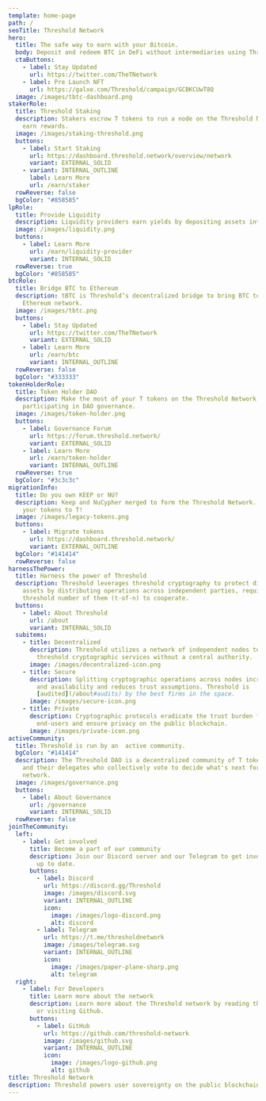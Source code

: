 ```yaml
---
template: home-page
path: /
seoTitle: Threshold Network
hero:
  title: The safe way to earn with your Bitcoin.
  body: Deposit and redeem BTC in DeFi without intermediaries using Threshold’s tBTC.
  ctaButtons:
    - label: Stay Updated
      url: https://twitter.com/TheTNetwork
    - label: Pre Launch NFT
      url: https://galxe.com/Threshold/campaign/GCBKCUwT8Q
  image: /images/tbtc-dashboard.png
stakerRole:
  title: Threshold Staking
  description: Stakers escrow T tokens to run a node on the Threshold Network and
    earn rewards.
  image: /images/staking-threshold.png
  buttons:
    - label: Start Staking
      url: https://dashboard.threshold.network/overview/network
      variant: EXTERNAL_SOLID
    - variant: INTERNAL_OUTLINE
      label: Learn More
      url: /earn/staker
  rowReverse: false
  bgColor: "#858585"
lpRole:
  title: Provide Liquidity
  description: Liquidity providers earn yields by depositing assets into liquidity pools.
  image: /images/liquidity.png
  buttons:
    - label: Learn More
      url: /earn/liquidity-provider
      variant: INTERNAL_SOLID
  rowReverse: true
  bgColor: "#858585"
btcRole:
  title: Bridge BTC to Ethereum
  description: tBTC is Threshold’s decentralized bridge to bring BTC to the
    Ethereum network.
  image: /images/tbtc.png
  buttons:
    - label: Stay Updated
      url: https://twitter.com/TheTNetwork
      variant: EXTERNAL_SOLID
    - label: Learn More
      url: /earn/btc
      variant: INTERNAL_OUTLINE
  rowReverse: false
  bgColor: "#333333"
tokenHolderRole:
  title: Token Holder DAO
  description: Make the most of your T tokens on the Threshold Network by
    participating in DAO governance.
  image: /images/token-holder.png
  buttons:
    - label: Governance Forum
      url: https://forum.threshold.network/
      variant: EXTERNAL_SOLID
    - label: Learn More
      url: /earn/token-holder
      variant: INTERNAL_OUTLINE
  rowReverse: true
  bgColor: "#3c3c3c"
migrationInfo:
  title: Do you own KEEP or NU?
  description: Keep and NuCypher merged to form the Threshold Network. Migrate
    your tokens to T!
  image: /images/legacy-tokens.png
  buttons:
    - label: Migrate tokens
      url: https://dashboard.threshold.network/
      variant: EXTERNAL_OUTLINE
  bgColor: "#141414"
  rowReverse: false
harnessThePower:
  title: Harness the power of Threshold
  description: Threshold leverages threshold cryptography to protect digital
    assets by distributing operations across independent parties, requiring some
    threshold number of them (t-of-n) to cooperate.
  buttons:
    - label: About Threshold
      url: /about
      variant: INTERNAL_SOLID
  subitems:
    - title: Decentralized
      description: Threshold utilizes a network of independent nodes to provide
        threshold cryptographic services without a central authority.
      image: /images/decentralized-icon.png
    - title: Secure
      description: Splitting cryptographic operations across nodes increases security
        and availability and reduces trust assumptions. Threshold is
        [audited](/about#audits) by the best firms in the space.
      image: /images/secure-icon.png
    - title: Private
      description: Cryptographic protocols eradicate the trust burden forced on
        end-users and ensure privacy on the public blockchain.
      image: /images/private-icon.png
activeCommunity:
  title: Threshold is run by an  active community.
  bgColor: "#141414"
  description: The Threshold DAO is a decentralized community of T token holders
    and their delegates who collectively vote to decide what's next for the
    network.
  image: /images/governance.png
  buttons:
    - label: About Governance
      url: /governance
      variant: INTERNAL_SOLID
  rowReverse: false
joinTheCommunity:
  left:
    - label: Get involved
      title: Become a part of our community
      description: Join our Discord server and our Telegram to get involved and stay
        up to date.
      buttons:
        - label: Discord
          url: https://discord.gg/Threshold
          image: /images/discord.svg
          variant: INTERNAL_OUTLINE
          icon:
            image: /images/logo-discord.png
            alt: discord
        - label: Telegram
          url: https://t.me/thresholdnetwork
          image: /images/telegram.svg
          variant: INTERNAL_OUTLINE
          icon:
            image: /images/paper-plane-sharp.png
            alt: telegram
  right:
    - label: For Developers
      title: Learn more about the network
      description: Learn more about the Threshold network by reading the documentation
        or visiting Github.
      buttons:
        - label: GitHub
          url: https://github.com/threshold-network
          image: /images/github.svg
          variant: INTERNAL_OUTLINE
          icon:
            image: /images/logo-github.png
            alt: github
title: Threshold Network
description: Threshold powers user sovereignty on the public blockchain.
---
```


